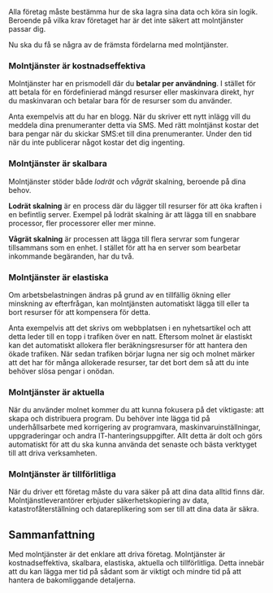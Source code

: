 Alla företag måste bestämma hur de ska lagra sina data och köra sin logik. Beroende på vilka krav företaget har är det inte säkert att molntjänster passar dig.

Nu ska du få se några av de främsta fördelarna med molntjänster.

### <a name="cloud-computing-is-cost-effective"></a>Molntjänster är kostnadseffektiva

Molntjänster har en prismodell där du **betalar per användning**. I stället för att betala för en fördefinierad mängd resurser eller maskinvara direkt, hyr du maskinvaran och betalar bara för de resurser som du använder.

Anta exempelvis att du har en blogg. När du skriver ett nytt inlägg vill du meddela dina prenumeranter detta via SMS. Med rätt molntjänst kostar det bara pengar när du skickar SMS:et till dina prenumeranter. Under den tid när du inte publicerar något kostar det dig ingenting.

### <a name="cloud-computing-is-scalable"></a>Molntjänster är skalbara

Molntjänster stöder både _lodrät_ och _vågrät_ skalning, beroende på dina behov.

**Lodrät skalning** är en process där du lägger till resurser för att öka kraften i en befintlig server. Exempel på lodrät skalning är att lägga till en snabbare processor, fler processorer eller mer minne.

**Vågrät skalning** är processen att lägga till flera servrar som fungerar tillsammans som en enhet. I stället för att ha en server som bearbetar inkommande begäranden, har du två.

### <a name="cloud-computing-is-elastic"></a>Molntjänster är elastiska

Om arbetsbelastningen ändras på grund av en tillfällig ökning eller minskning av efterfrågan, kan molntjänsten automatiskt lägga till eller ta bort resurser för att kompensera för detta.

Anta exempelvis att det skrivs om webbplatsen i en nyhetsartikel och att detta leder till en topp i trafiken över en natt. Eftersom molnet är elastiskt kan det automatiskt allokera fler beräkningsresurser för att hantera den ökade trafiken. När sedan trafiken börjar lugna ner sig och molnet märker att det har för många allokerade resurser, tar det bort dem så att du inte behöver slösa pengar i onödan.

### <a name="cloud-computing-is-current"></a>Molntjänster är aktuella

När du använder molnet kommer du att kunna fokusera på det viktigaste: att skapa och distribuera program. Du behöver inte lägga tid på underhållsarbete med korrigering av programvara, maskinvaruinställningar, uppgraderingar och andra IT-hanteringsuppgifter. Allt detta är dolt och görs automatiskt för att du ska kunna använda det senaste och bästa verktyget till att driva verksamheten.

### <a name="cloud-computing-is-reliable"></a>Molntjänster är tillförlitliga

När du driver ett företag måste du vara säker på att dina data alltid finns där. Molntjänstleverantörer erbjuder säkerhetskopiering av data, katastrofåterställning och datareplikering som ser till att dina data är säkra.

## <a name="summary"></a>Sammanfattning

Med molntjänster är det enklare att driva företag. Molntjänster är kostnadseffektiva, skalbara, elastiska, aktuella och tillförlitliga. Detta innebär att du kan lägga mer tid på sådant som är viktigt och mindre tid på att hantera de bakomliggande detaljerna.



